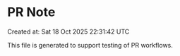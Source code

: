 # PR Note

Created at: Sat 18 Oct 2025 22:31:42 UTC

This file is generated to support testing of PR workflows.
